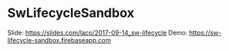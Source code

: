 # SwLifecycleSandbox

Slide: https://slides.com/laco/2017-09-14_sw-lifecycle
Demo: https://sw-lifecycle-sandbox.firebaseapp.com
